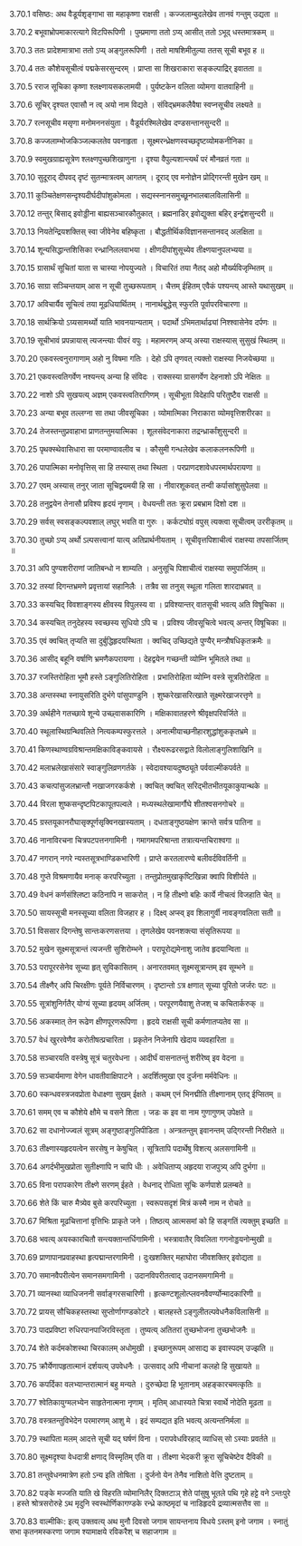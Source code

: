 3.70.1
वसिष्ठः:
अथ वैडूर्यशृङ्गाभा सा महाकृष्णा राक्षसी ।
कज्जलाम्बुदलेखेव तानवं गन्तुम् उद्यता ॥


3.70.2
बभूवाभ्रोपमाकारत्यागे विटपिरूपिणी ।
पुम्प्रमाणा ततो ऽप्य् आसीत् ततो ऽभूद् धस्तमात्रकम् ॥


3.70.3
ततः प्रादेशमात्राभा ततो ऽप्य् अङ्गुलरूपिणी ।
ततो माषशिमीतुल्या ततस् सूची बभूव ह ॥


3.70.4
ततः कौशेयसूचीत्वं पद्मकेसरसुन्दरम् ।
प्राप्ता सा शिखराकारा सङ्कल्पाद्रिर् इवातता ॥


3.70.5
रराज सूचिका कृष्णा श्लक्ष्णायसकलामयी ।
पुर्यष्टकेन वलिता व्योमगा वातवाहिनी ॥


3.70.6
सूचिर् दृश्यत एवासौ न त्व् अयो नाम विद्यते ।
संविद्भ्रमकलैवैषा स्वप्नसूचीव लक्ष्यते ॥


3.70.7
रत्नसूचीव मसृणा मनोमननसंयुता ।
वैडूर्यरश्मिलेखेव दण्डसन्तानसुन्दरी ॥


3.70.8
कज्जलाम्भोजकिञ्जल्कलतेव पवनाहृता ।
सूक्ष्मरन्ध्रेक्षणस्वच्छदृष्टव्योमकनीनिका ॥


3.70.9
स्वमुखग्राह्यसूत्रेण श्लक्ष्णपुच्छशिखाणुना ।
दृश्या वैपुल्यशान्त्यर्थं परं मौनव्रतं गता ॥


3.70.10
सुदूराद् दीपवद् दृष्टं सुतन्मात्रत्वम् आगतम् ।
दूराद् एव मनोज्ञेन प्रोद्गिरन्ती मुखेन खम् ॥


3.70.11
कुञ्चितेक्षणसन्दृश्यदीर्घदीपांशुकोमला ।
सद्यस्स्नानसमुच्छूनभालबालविलासिनी ॥


3.70.12
तन्तुर् बिसाद् इवोड्डीना बाह्यसञ्चारकौतुकात् ।
ब्रह्मनाडिर् इवोद्युक्ता बहिर् इन्द्वंशसुन्दरी ॥


3.70.13
नियतेन्द्रियशक्तिस् स्वा जीवेनेव बहिष्कृता ।
बौद्धतीर्थिकविज्ञानसन्तानवद् अलक्षिता ॥


3.70.14
शून्यसिद्धान्तशिसिका रन्ध्रानिललवाभया ।
क्षीणदीपांशुसूच्येव तीक्ष्णयानुपलभ्यया ॥


3.70.15
ग्रासार्थं सूचितां याता स चास्या नोपयुज्यते ।
विचारितं तया नैतद् अहो मौर्ख्यविजृम्भितम् ॥


3.70.16
साग्रा सञ्चिन्तयाम् आस न सूची तुच्छरूपताम् ।
चैत्तम् ईहितम् एवैकं पश्यन्त्य् आस्ते यथासुखम् ॥


3.70.17
अविचार्यैव सूचित्वं तया मूढधियार्थितम् ।
नानार्थबुद्धेस् स्फुरति पूर्वापरविचारणा ॥


3.70.18
सार्थक्रियो ऽग्र्यसामर्थ्यो याति भावनयान्यताम् ।
पदार्थो ऽभिमतार्थाढ्यां निश्श्वासेनेव दर्पणः ॥


3.70.19
सूचीभावं प्रपन्नायास् त्यजन्त्याः पीवरं वपुः ।
महामरणम् अप्य् अस्या राक्षस्यास् सुसुखं स्थितम् ॥


3.70.20
एकवस्त्वनुरागाणाम् अहो नु विषमा गतिः ।
देहो ऽपि तृणवत् त्यक्तो राक्षस्या निजयेच्छया ॥


3.70.21
एकवस्त्वतिगर्वेण नश्यन्त्य् अन्या हि संविदः ।
राक्सस्या ग्रासगर्वेण देहनाशो ऽपि नेक्षितः ॥


3.70.22
नाशो ऽपि सुखयत्य् अज्ञम् एकवस्त्वतिरागिणम् ।
सूचीभूता विदेहापि परितुष्टैव राक्षसी ॥


3.70.23
अन्या बभूव तल्लग्ना सा तथा जीवसूचिका ।
व्योमात्मिका निराकारा व्योमवृत्तिशरीरका ॥


3.70.24
तेजस्तन्तुप्रवाहाभा प्राणतन्तुमयात्मिका ।
शूलसंवेदनाकारा तद्रन्ध्रार्कांशुसुन्दरी ॥


3.70.25
पृथक्स्थेवासिधारा सा परमाण्वावलीव च ।
कौसुमी गन्धलेखेव कलाकलनरूपिणी ॥


3.70.26
पापात्मिका मनोवृत्तिस् सा हि तस्यास् तथा स्थिता ।
परप्राणदशावेधपरमार्थपरायणा ॥


3.70.27
एवम् अस्यास् तनुर् जाता सूचिद्वयमयी हि सा ।
नीवारशूकवत् तन्वी कर्पासांशुसुपेलवा ॥


3.70.28
तनुद्वयेन तेनासौ प्रविश्य हृदयं नृणाम् ।
वेधयन्ती ततः क्रूरा प्रबभ्राम दिशो दश ॥


3.70.29
सर्वस् स्वसङ्कल्पवशाल् लघुर् भवति वा गुरुः ।
कर्कट्योग्रं वपुस् त्यक्त्वा सूचीत्वम् उररीकृतम् ॥


3.70.30
तुच्छो ऽप्य् अर्थो ऽल्पसत्त्वानां यात्य् अतिप्रार्थनीयताम् ।
सूचीवृत्तपिशाचीत्वं राक्षस्या तपसार्जितम् ॥


3.70.31
अपि पुण्यशरीराणां जातिबन्धो न शाम्यति ।
अनुसूचि पिशाचीत्वं राक्षस्या समुपार्जितम् ॥


3.70.32
तस्यां दिगन्तभ्रमणे प्रवृत्तायां सहानिलैः ।
तत्रैव सा तनुस् स्थूला गलिता शारदाभ्रवत् ॥


3.70.33
कस्यचिद् विवशाङ्गस्य क्षीवस्य विपुलस्य वा ।
प्रविश्यान्तर् वातसूची भवत्य् अति विषूचिका ॥


3.70.34
कस्यचित् तनुदेहस्य स्वच्छस्य सुधियो ऽपि च ।
प्रविश्य जीवसूचित्वे भवत्य् अन्तर् विषूचिका ॥


3.70.35
एवं क्वचित् तृप्यति सा दुर्बुद्धिहृदयस्थिता ।
क्वचिद् उच्छिद्यते पुण्यैर् मन्त्रौषधिकृतक्रमैः ॥


3.70.36
आसीद् बहूनि वर्षाणि भ्रमणैकपरायणा ।
देहद्वयेन गच्छन्ती व्योम्नि भूमितले तथा ॥


3.70.37
रजस्तिरोहिता भूमौ हस्ते ऽङ्गुलितिरोहिता ।
प्रभातिरोहिता व्योम्नि वस्त्रे सूत्रतिरोहिता ॥


3.70.38
अन्तस्स्था स्नायुसरिति दुर्भगे पांसुपाण्डुनि ।
शुष्करेखासरित्खाते सूक्ष्मरेखाजरत्तृणे ॥


3.70.39
अर्थहीने गतच्छाये शून्ये उच्छ्वासकारिणि ।
मक्षिकावातहरणे श्रीवृक्षपरिवर्जिते ॥


3.70.40
स्थूलास्थिग्रन्थिवलिते नित्यकम्पस्फुरत्तले ।
अनात्मीयाच्छनीहारशुद्धांशुककृतभ्रमे ॥


3.70.41
किणस्थाण्वग्रविश्रान्तमक्षिकाविङ्कवायसे ।
रौक्ष्यरूढरसद्वाते विलोलाङ्गुलिशाखिनि ॥


3.70.42
मलाभ्रलेखासंसारे स्वाङ्गुलिव्रणगर्तके ।
स्वेदावश्यायदुष्ष्ठ्यूते पर्ववाल्मीकपर्वते ॥


3.70.43
कचत्पांसुजलभ्रान्तौ नखाजगरकर्कशे ।
क्वचित् क्वचित् सरिद्भीतभीतयूकाकुपान्थके ॥


3.70.44
विरला शुष्कसन्दृष्टपिटकापूतपल्वले ।
मध्यस्थलेखामार्गौघे शीतश्वसनगोचरे ॥


3.70.45
ग्रस्तयूकानरौघासृक्पूर्णसृक्विनखास्यताम् ।
दधताङ्गुष्ठयक्षेण क्रान्ते सर्वत्र पातिना ॥


3.70.46
नानाविरचना चित्रपटपत्तनगामिनी ।
गमागमपरिश्रान्ता तत्रात्यन्तचिराश्वगा ॥


3.70.47
नगरान् नगरे न्यस्तसूत्रभाण्डिकभारिणी ।
प्राप्ते करतलारण्ये बलीवर्दविवर्तिनी ॥


3.70.48
गुप्ते विश्रमणायैव मनाक् करपरिच्युता ।
तन्तुप्रोतमुखाकृष्टिखिन्ना क्वापि विशीर्यते ॥


3.70.49
वेधनं कर्णसंश्लिष्टा कठिनापि न साकरोत् ।
न हि तीक्ष्णो बहिः कार्ये नीचत्वं विजहाति चेत् ॥


3.70.50
सायस्सूची मनस्सूच्या वलिता विजहार ह ।
दिक्ष्व् अप्स्व् इव शिलागुर्वी नावङ्गवलिता सती ॥


3.70.51
विससार दिगन्तेषु सान्तःकरणसत्तया ।
तृणलेखेव पवनशक्त्या संसृतिरूपया ॥


3.70.52
मुखेन सूक्ष्मसूत्रान्तं त्यजन्ती सुशिरोम्भने ।
परापूरोद्यमेनाशु जातेव हृदयान्विता ॥


3.70.53
परापूररसेनेव सूच्या हृत् सुविकासितम् ।
अनारतवमत् सूक्ष्मसूत्रान्तम् इव सूम्भने ॥


3.70.54
तीक्ष्णैर् अपि चिरक्षीणः पूर्यते निर्विचारणम् ।
दृष्टान्तो ऽत्र क्षणात् सूच्या पूरितो जर्जरः पटः ॥


3.70.55
सूत्रांशुनिर्गतैर् योग्यं सूच्या हृदयम् अर्जितम् ।
परपूरणयैवाशु तेजश् च कचितार्करुक् ॥


3.70.56
अकस्मात् तेन रूढेण क्षीणपूरणरूपिणा ।
हृदये राक्षसी सूची कर्मणातप्यतेव सा ॥


3.70.57
वेधं खुररवेणैव करोतीषत्प्रचारिता ।
प्रकृतेन निजेनापि खेदाय व्यवहारिता ॥


3.70.58
सञ्चारयति वस्त्रेषु सूत्रं चतुरवेधना ।
आदीर्घं वासनातन्तुं शरीरेष्व् इव वेदना ॥


3.70.59
सञ्चार्यमाणा वेगेन धावतीवाक्षिपाटने ।
अदर्शितमुखा एव दुर्जना मर्मवेधिनः ॥


3.70.60
स्कन्धवस्त्रजवप्रोता वेधाक्ष्णा सुखम् ईक्षते ।
कथम् एनं भिनद्मीति तीक्ष्णानाम् एतद् ईप्सितम् ॥


3.70.61
समम् एव च कौशेये क्षौमे च वसने शिता ।
जडः क इव वा नाम गुणागुणम् उपेक्षते ॥


3.70.62
सा दधानोज्ज्वलं सूत्रम् अङ्गुष्ठाङ्गुलिपीडिता ।
अन्त्रतन्तुम् इवानन्तम् उद्गिरन्ती निरीक्षते ॥


3.70.63
तीक्ष्णास्यहृदयत्वेन सरसेषु न केषुचित् ।
सूत्रितापि पदार्थेषु विशत्य् अलसगामिनी ॥


3.70.64
अगर्दभीमुखप्रोता सुतीक्ष्णापि न चापि धीः ।
अवेधिताप्य् अहृदया राजपुत्र्य् अपि दुर्भगा ॥


3.70.65
विना परापकारेण तीक्ष्णे सरणम् ईहते ।
वेधनाद् रोधिता सूचिः कर्णपाशे प्रलम्बते ॥


3.70.66
शेते किं चारु मैत्र्येव बुसे करपरिच्युता ।
स्वरूपसदृशं मित्रं कस्मै नाम न रोचते ॥


3.70.67
मिश्रिता मूढचित्तानां वृत्तिभिः प्राकृते जने ।
तिष्ठत्य् आत्मसमां को हि सङ्गतिं त्यक्तुम् इच्छति ॥


3.70.68
भवत्य् अयस्कारचितौ सन्त्यक्तान्तर्धिगामिनी ।
भस्त्रावातैर् विवलिता गगनोड्डयनोन्मुखी ॥


3.70.69
प्राणापानप्रवाहस्था हृत्पद्मान्तरगामिनी ।
दुःखशक्तिर् महाघोरा जीवशक्तिर् इवोद्यता ॥


3.70.70
समानवैपरीत्येन समानसमगामिनी ।
उदानविपरीतत्वाद् उदानसमगामिनी ॥


3.70.71
व्यानस्था व्याधिजननी सर्वाङ्गरसचारिणी ।
हृत्कण्टशूलोत्प्लवनवैवर्ण्योन्मादकारिणी ॥


3.70.72
प्रायस् सौचिकहस्तस्था सुप्तोर्णागण्डकोटरे ।
बालहस्ते ऽङ्गुलीतल्पवेधनैकविलासिनी ॥


3.70.73
पादप्रविष्टा रुधिरपानपाजिरविस्तृता ।
तुष्यत्य् अतितरां तुच्छभोजना तुच्छभोजनैः ॥


3.70.74
शेते कर्दमकोशस्था चिरकालम् अधोमुखी ।
इच्छानुरूपम् आसाद्य क इवास्पदम् उज्झति ॥


3.70.75
क्रौर्येणापहृतात्मानं दर्शयत्य् उपवेधनैः ।
उत्सवाद् अपि नीचानां कलहो हि सुखायते ॥


3.70.76
कपर्दिका वलभ्यान्तरात्मानं बहु मन्यते ।
दुरुच्छेदा हि भूतानाम् अहङ्कारचमत्कृतिः ॥


3.70.77
श्वेतिकायुग्मलभ्येन साहृतेनात्मना नृणाम् ।
मृतिम् आधास्यते चित्रा स्वार्थे नोदेति मूढता ॥


3.70.78
वस्त्रतन्तुविभेदेन परमारणम् आशु मे ।
इदं सम्पद्यत इति भवत्य् अत्यन्तनिर्मला ॥


3.70.79
स्थापिता मलम् आदत्ते सूची यद् घर्षणं विना ।
परापवेधविरहाद् व्याधिस् सो ऽस्याः प्रवर्तते ॥


3.70.80
सूक्ष्मदृश्या वेधदात्री क्षणाद् विस्मृतिम् एति वा ।
तीक्ष्णा भेदकरी क्रूरा सूचिचेष्टेव दैविकी ॥


3.70.81
तन्तुवेधनमात्रेण हतो ऽन्य इति तोषिता ।
दुर्जनो येन तेनैव नाशितो वेत्ति दुष्टताम् ॥


3.70.82
पङ्के मज्जति याति खे विहरति व्योमानिलैर् दिक्तटाञ् शेते पांसुषु भूतले पथि गृहे हट्टे वने ऽन्तःपुरे ।
हस्ते श्रोत्रसरोरुहे ऽथ मृदुनि स्वस्थोर्णिकागण्डके रन्ध्रे काष्ठमृदां च नाडिहृदये द्रव्यात्मसत्तैव सा ॥


3.70.83
वाल्मीकिः:
इत्य् उक्तवत्य् अथ मुनौ दिवसो जगाम सायन्तनाय विधये ऽस्तम् इनो जगाम ।
स्नातुं सभा कृतनमस्करणा जगाम श्यामाक्षये रविकरैश् च सहाजगाम ॥

